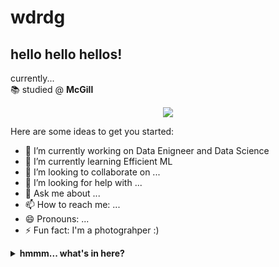 # wdrdg


## hello hello hellos!
currently...
<br>
📚 studied @ **McGill**
<br>

<p align = "center">
<!--   <img src = "https://github-readme-stats.vercel.app/api?username=Rui Song&hide_rank=true&line_height=20&count_private=true&show_icons=true"> -->
  <img src = "https://github-readme-stats.vercel.app/api/top-langs/?username=wdrdg&layout=compact">
</p>


Here are some ideas to get you started:

- 🔭 I’m currently working on Data Enigneer and Data Science
- 🌱 I’m currently learning Efficient ML
- 👯 I’m looking to collaborate on ...
- 🤔 I’m looking for help with ...
- 💬 Ask me about ...
- 📫 How to reach me: ...
- 😄 Pronouns: ...
- ⚡ Fun fact: I'm a photograhper :)


<details> 
<summary> <b>hmmm... what's in here?</b> </summary>
My CAT!
  
![](https://github.com/user-attachments/assets/186c64d4-f39f-455b-b4be-4af5248ce155)

</details>
